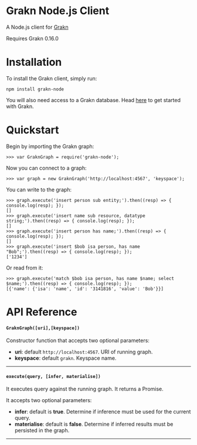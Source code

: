 # Grakn Node.js Client

A Node.js client for [Grakn](https://grakn.ai)

Requires Grakn 0.16.0

# Installation

To install the Grakn client, simply run:

```
npm install grakn-node
```

You will also need access to a Grakn database. Head [here](https://grakn.ai/pages/documentation/get-started/setup-guide.html) to get started with Grakn.

# Quickstart

Begin by importing the Grakn graph:

```
>>> var GraknGraph = require('grakn-node');
```

Now you can connect to a graph:

```
>>> var graph = new GraknGraph('http://localhost:4567', 'keyspace');
```

You can write to the graph:

```
>>> graph.execute('insert person sub entity;').then((resp) => { console.log(resp); });
[]
>>> graph.execute('insert name sub resource, datatype string;').then((resp) => { console.log(resp); });
[]
>>> graph.execute('insert person has name;').then((resp) => { console.log(resp); });
[]
>>> graph.execute('insert $bob isa person, has name "Bob";').then((resp) => { console.log(resp); });
['1234']
```

Or read from it:

```
>>> graph.execute('match $bob isa person, has name $name; select $name;').then((resp) => { console.log(resp); });
[{'name': {'isa': 'name', 'id': '3141816', 'value': 'Bob'}}]
```


# API Reference

#### `GraknGraph([uri],[keyspace])`

Constructor function that accepts two optional parameters:

- **uri**: default `http://localhost:4567`. URI of running graph.
- **keyspace**: default `grakn`. Keyspace name.

---

#### `execute(query, [infer, materialise])`

It executes query against the running graph. It returns a Promise.

It accepts two optional parameters:

- **infer**: default is **true**. Determine if inference must be used for the current query.
- **materialise**: default is **false**. Determine if inferred results must be persisted in the graph.
---